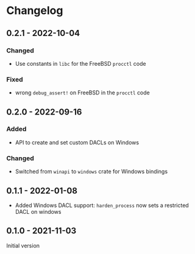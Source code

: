 # Changelog

## 0.2.1 - 2022-10-04
### Changed
- Use constants in `libc` for the FreeBSD `procctl` code

### Fixed
- wrong `debug_assert!` on FreeBSD in the `procctl` code

## 0.2.0 - 2022-09-16
### Added
- API to create and set custom DACLs on Windows

### Changed
- Switched from `winapi` to `windows` crate for Windows bindings

## 0.1.1 - 2022-01-08
- Added Windows DACL support: `harden_process` now sets a restricted DACL on windows

## 0.1.0 - 2021-11-03
Initial version
